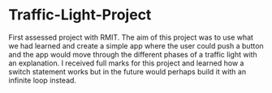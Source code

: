 # Traffic-Light-Project
First assessed project with RMIT. The aim of this project was to use what we had learned and create a simple app where the user could push a button and the app would move through the different phases of a traffic light with an explanation. I received full marks for this project and learned how a switch statement works but in the future would perhaps build it with an infinite loop instead.

